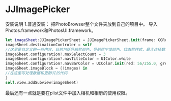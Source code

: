 # JJImagePicker
安装说明
1.普通安装：
把PhotoBrowser整个文件夹放到自己的项目中。
导入Photos.framework和PhotosUI.framework。
 ```swift
let imageSheet:JJImagePickerSheet = JJImagePickerSheet.init(frame: CGRect.zero)
imageSheet.destinationControler = self
//这里是自定义的一些内容，目前包括导航栏颜色，导航栏字体颜色，状态栏样式，最大选择数量
imageSheet.configuration?.maxSelectCount = 3
imageSheet.configuration?.navTitleColor = UIColor.white
imageSheet.configuration?.navBarColor = UIColor.init(red: 56/255.0, green: 124/255.0, blue: 150/255.0, alpha: 1)
imageSheet.imageBlock = {(images) in
//在这里写处理数据和更新UI的代码
}
self.view.addSubview(imageSheet)
```
最后还有一点就是要在plist文件中加入相机和相册的使用权限。


